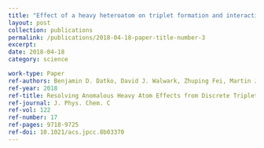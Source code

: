 ```yaml
---
title: "Effect of a heavy heteroatom on triplet formation and interactions in single conjugated polymer molecules and aggregates"
layout: post
collection: publications
permalink: /publications/2018-04-18-paper-title-number-3
excerpt:
date: 2018-04-18
category: science

work-type: Paper
ref-authors: Benjamin D. Datko, David J. Walwark, Zhuping Fei, Martin J. Heeney, and John K. Grey
ref-year: 2018
ref-title: Resolving Anomalous Heavy Atom Effects from Discrete Triplet Mediated Photochemistry Events on Single Conjugated Polymer Chains
ref-journal: J. Phys. Chem. C
ref-vol: 122
ref-number: 17
ref-pages: 9718-9725
ref-doi: 10.1021/acs.jpcc.8b03370
---
```

